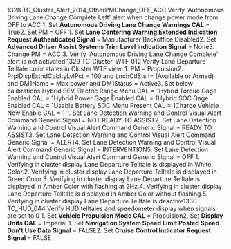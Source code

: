 1328 TC_Cluster_Alert_2014_OtherPMChange_OFF_ACC Verify 'Autonomous Driving Lane Change Complete Left' alert when change power mode from OFF to ACC 1. Set **Autonomous Driving Lane Change Warnings CAL** = True2. Set PM = OFF 1. Set **Lane Centering Warning Extended Indication Request Authenticated Signal** = Manufacturer Backoffice Disabled2. Set **Advanced Driver Assist Systems Trim Level Indication Signal** = None3. Change PM = ACC 3. Verify 'Autonomous Driving Lane Change Complete' alert is not activated.1329 TC_Cluster_WTF_012 Verify Lane Departure Telltale color states in Cluster WTF view. 1. PM = Propulsion2. PrplDispExtndCpbltyLvlPct = 100 and LnchCtlSts != (Available or Armed) and DM1Name = Max power and DM1Status = Active3. Set below calibrations:Hybrid BEV Electric Range Menu CAL = 1Hybrid Torque Gage Enabled CAL = 1Hybrid Power Gage Enabled CAL = 1Hybrid SOC Gage Enabled CAL = 1Usable Battery SOC Menu Present CAL = 1Charge Vehicle Now Enable CAL = 1 1. Set Lane Detection Warning and Control Visual Alert Command Generic Signal = NOT READY TO ASSIST2. Set Lane Detection Warning and Control Visual Alert Command Generic Signal = READY TO ASSIST3. Set Lane Detection Warning and Control Visual Alert Command Generic Signal = ALERT4. Set Lane Detection Warning and Control Visual Alert Command Generic Signal = INTERVENTION5. Set Lane Detection Warning and Control Visual Alert Command Generic Signal = OFF 1. Verifying in cluster display Lane Departure Telltale is displayed in White Color.2. Verifying in cluster display Lane Departure Telltale is displayed in Green Color.3. Verifying in cluster display Lane Departure Telltale is displayed in Amber Color with flashing at 2Hz.4. Verifying in cluster display Lane Departure Telltale is displayed in Amber Color without flashing.5. Verifying in cluster display Lane Departure Telltale is deactive1330 TC_HUD_044 Verify HUD telltales and speedometer display when signals are set to 0 1. Set **Vehicle Propulsion Mode CAL** = Propulsion2. Set **Display Units CAL** = Imperial 1. Set **Navigation System Speed Limit Posted Speed Don't Use Data Signal** = FALSE2. Set **Cruise Control Indicator Request Signal** = FALSE